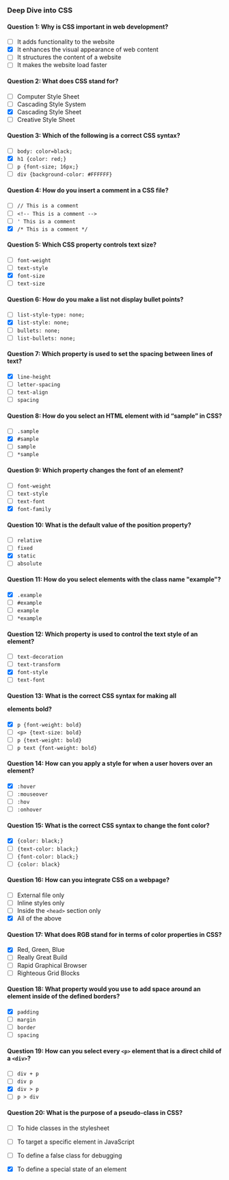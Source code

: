 ### Deep Dive into CSS

#### Question 1: Why is CSS important in web development?
- [ ] It adds functionality to the website
- [x] It enhances the visual appearance of web content
- [ ] It structures the content of a website
- [ ] It makes the website load faster

#### Question 2: What does CSS stand for?
- [ ] Computer Style Sheet
- [ ] Cascading Style System
- [x] Cascading Style Sheet
- [ ] Creative Style Sheet

#### Question 3: Which of the following is a correct CSS syntax?
- [ ] `body: color=black;`
- [x] `h1 {color: red;}`
- [ ] `p {font-size; 16px;}`
- [ ] `div {background-color: #FFFFFF}`

#### Question 4: How do you insert a comment in a CSS file?
- [ ] `// This is a comment`
- [ ] `<!-- This is a comment -->`
- [ ] `' This is a comment`
- [x] `/* This is a comment */`

#### Question 5: Which CSS property controls text size?
- [ ] `font-weight`
- [ ] `text-style`
- [x] `font-size`
- [ ] `text-size`

#### Question 6: How do you make a list not display bullet points?
- [ ] `list-style-type: none;`
- [x] `list-style: none;`
- [ ] `bullets: none;`
- [ ] `list-bullets: none;`

#### Question 7: Which property is used to set the spacing between lines of text?
- [x] `line-height`
- [ ] `letter-spacing`
- [ ] `text-align`
- [ ] `spacing`

#### Question 8: How do you select an HTML element with id “sample” in CSS?
- [ ] `.sample`
- [x] `#sample`
- [ ] `sample`
- [ ] `*sample`

#### Question 9: Which property changes the font of an element?
- [ ] `font-weight`
- [ ] `text-style`
- [ ] `text-font`
- [x] `font-family`

#### Question 10: What is the default value of the position property?
- [ ] `relative`
- [ ] `fixed`
- [x] `static`
- [ ] `absolute`

#### Question 11: How do you select elements with the class name "example"?
- [x] `.example`
- [ ] `#example`
- [ ] `example`
- [ ] `*example`

#### Question 12: Which property is used to control the text style of an element?
- [ ] `text-decoration`
- [ ] `text-transform`
- [x] `font-style`
- [ ] `text-font`

#### Question 13: What is the correct CSS syntax for making all <p> elements bold?
- [x] `p {font-weight: bold}`
- [ ] `<p> {text-size: bold}`
- [ ] `p {text-weight: bold}`
- [ ] `p text {font-weight: bold}`

#### Question 14: How can you apply a style for when a user hovers over an element?
- [x] `:hover`
- [ ] `:mouseover`
- [ ] `:hov`
- [ ] `:onhover`

#### Question 15: What is the correct CSS syntax to change the font color?
- [x] `{color: black;}`
- [ ] `{text-color: black;}`
- [ ] `{font-color: black;}`
- [ ] `{color: black}`

#### Question 16: How can you integrate CSS on a webpage?
- [ ] External file only
- [ ] Inline styles only
- [ ] Inside the `<head>` section only
- [x] All of the above

#### Question 17: What does RGB stand for in terms of color properties in CSS?
- [x] Red, Green, Blue
- [ ] Really Great Build
- [ ] Rapid Graphical Browser
- [ ] Righteous Grid Blocks

#### Question 18: What property would you use to add space around an element inside of the defined borders?
- [x] `padding`
- [ ] `margin`
- [ ] `border`
- [ ] `spacing`

#### Question 19: How can you select every `<p>` element that is a direct child of a `<div>`?
- [ ] `div + p`
- [ ] `div p`
- [x] `div > p`
- [ ] `p > div`

#### Question 20: What is the purpose of a pseudo-class in CSS?
- [ ] To hide classes in the stylesheet
- [ ] To target a specific element in JavaScript
- [ ] To define a false class for debugging
- [x] To define a special state of an element

